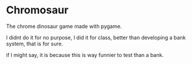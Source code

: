 # Chromosaur
The chrome dinosaur game made with pygame.

I didnt do it for no purpose, I did it for class, better than developing a bank system, that is for sure.

if I might say, it is because this is way funnier to test than a bank.

